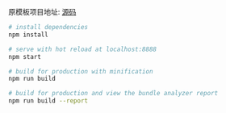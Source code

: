 
原模板项目地址:
[源码](https://github.com/xjh22222228/vue-blog-admin)

``` bash
# install dependencies
npm install

# serve with hot reload at localhost:8888
npm start

# build for production with minification
npm run build

# build for production and view the bundle analyzer report
npm run build --report
```















	
